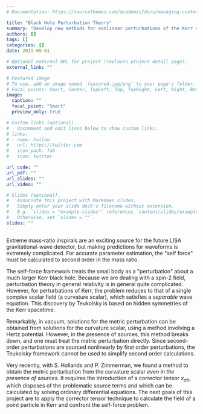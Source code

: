 ```yaml
---
# Documentation: https://sourcethemes.com/academic/docs/managing-content/

title: "Black Hole Perturbation Theory"
summary: "Develop new methods for nonlinear perturbations of the Kerr spacetime and make predictions for extreme mass-ratio inspirals for LISA."
authors: []
tags: []
categories: []
date: 2019-09-01

# Optional external URL for project (replaces project detail page).
external_link: ""

# Featured image
# To use, add an image named `featured.jpg/png` to your page's folder.
# Focal points: Smart, Center, TopLeft, Top, TopRight, Left, Right, BottomLeft, Bottom, BottomRight.
image:
  caption: ""
  focal_point: "Smart"
  preview_only: true

# Custom links (optional).
#   Uncomment and edit lines below to show custom links.
# links:
# - name: Follow
#   url: https://twitter.com
#   icon_pack: fab
#   icon: twitter

url_code: ""
url_pdf: ""
url_slides: ""
url_video: ""

# Slides (optional).
#   Associate this project with Markdown slides.
#   Simply enter your slide deck's filename without extension.
#   E.g. `slides = "example-slides"` references `content/slides/example-slides.md`.
#   Otherwise, set `slides = ""`.
slides: ""
---
```

Extreme mass-ratio inspirals are an exciting source for the future LISA gravitational-wave detector, but making predictions for waveforms is extremely complicated. For accurate parameter estimation, the "self force" must be calculated to second order in the mass ratio.

The self-force framework treats the small body as a "perturbation" about a much larger Kerr black hole. Because we are dealing with a spin-2 field, perturbation theory in general relativity is in general quite complicated. However, for perturbations of Kerr, the problem reduces to that of a single complex scalar field (a curvature scalar), which satisfies a *separable* wave equation. This discovery by Teukolsky is based on hidden symmetries of the Kerr spacetime.

Remarkably, in vacuum, solutions for the metric perturbation can be obtained from solutions for the curvature scalar, using a method involving a Hertz potential. However, in the presence of sources, this method breaks down, and one must treat the metric perturbation directly. Since second-order perturbations are sourced nonlinearly by first order perturbations, the Teukolsky framework cannot be used to simplify second order calculations.

Very recently, with S. Hollands and P. Zimmerman, we found a method to obtain the metric perturbation from the curvature scalar *even in the presence of sources*. It requires the introduction of a corrector tensor $x_{ab}$, which disposes of the problematic source terms and which can be calculated by solving ordinary differential equations. The next goals of this project are to apply the corrector tensor technique to calculate the field of a point particle in Kerr and confront the self-force problem.